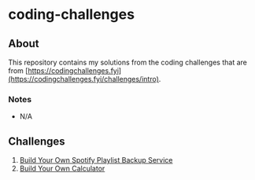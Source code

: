 # coding-challenges

## About 
This repository contains my solutions from the coding challenges that are from [https://codingchallenges.fyi](https://codingchallenges.fyi/challenges/intro).

### Notes
* N/A


## Challenges
1. [Build Your Own Spotify Playlist Backup Service](https://github.com/gongchangco/Spotify-Playlist-Backup-Service)
2. [Build Your Own Calculator](https://github.com/gongchangco/Calculator-Challenge)